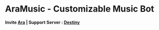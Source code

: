 # AraMusic - Customizable Music Bot
**Invite [Ara](https://ptb.discord.com/api/oauth2/authorize?client_id=795527817697427476&permissions=8&scope=bot) | Support Server : [Destiny](https://discord.gg/N5GMPZD5sX)**

